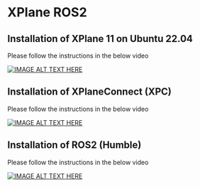 # XPlane ROS2

## Installation of XPlane 11 on Ubuntu 22.04

Please follow the instructions in the below video

[![IMAGE ALT TEXT HERE](https://img.youtube.com/vi/KZuP2PZzdxs/0.jpg)](https://www.youtube.com/watch?v=KZuP2PZzdxs)

## Installation of XPlaneConnect (XPC)

Please follow the instructions in the below video

[![IMAGE ALT TEXT HERE](https://img.youtube.com/vi/rUIpycqbXAk/0.jpg)](https://www.youtube.com/watch?v=rUIpycqbXAk)

## Installation of ROS2 (Humble)

Please follow the instructions in the below video

[![IMAGE ALT TEXT HERE](https://img.youtube.com/vi/y5N2Zcn-2Fs/0.jpg)](https://www.youtube.com/watch?v=y5N2Zcn-2Fs)
